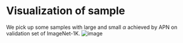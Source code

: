 # Visualization of sample
   We pick up some samples with large and small $\alpha$ achieved by APN on validation set of ImageNet-1K.
![image](https://github.com/PowerMPN/Visualization/blob/main/Drawing1.jpg)
